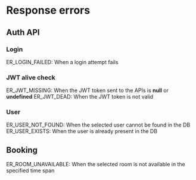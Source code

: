 # Response errors

## Auth API

### Login

ER_LOGIN_FAILED: When a login attempt fails

### JWT alive check

ER_JWT_MISSING: When the JWT token sent to the APIs is **null** or **undefined**
ER_JWT_DEAD: When the JWT token is not valid

### User

ER_USER_NOT_FOUND: When the selected user cannot be found in the DB
ER_USER_EXISTS: When the user is already present in the DB

## Booking
ER_ROOM_UNAVAILABLE: When the selected room is not available in the specified time span